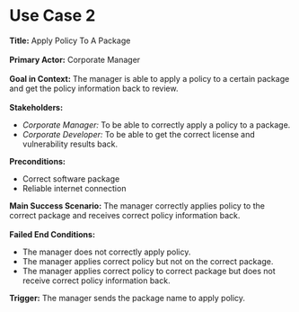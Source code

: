 # Use Case 2

<b>Title:</b> Apply Policy To A Package
<br><br>
<b>Primary Actor:</b> Corporate Manager
<br><br>
<b>Goal in Context:</b> The manager is able to apply a policy to a certain package and get the policy information back to review.
<br><br>
<b>Stakeholders:</b>
<ul>
<li><i>Corporate Manager:</i> To be able to correctly apply a policy to a package. </li>
<li><i>Corporate Developer: </i> To be able to get the correct license and vulnerability results back. </li> 
</ul>
<b>Preconditions:</b>
<ul>
<li>Correct software package </li>
<li>Reliable internet connection</li>
</ul>
<b>Main Success Scenario:</b> The manager correctly applies policy to the correct package and receives correct policy information back.
<br><br>
<b>Failed End Conditions:</b> 
<ul>
<li> The manager does not correctly apply policy. </li>
<li> The manager applies correct policy but not on the correct package. </li>
<li> The manager applies correct policy to correct package but does not receive correct policy information back. </li>
</ul>
<b>Trigger:</b> The manager sends the package name to apply policy.
